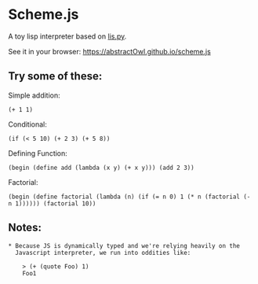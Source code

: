 # Scheme.js

A toy lisp interpreter based on [lis.py](http://norvig.com/lispy.html).

See it in your browser: https://abstractOwl.github.io/scheme.js


## Try some of these:

Simple addition:

    (+ 1 1)

Conditional:

    (if (< 5 10) (+ 2 3) (+ 5 8))

Defining Function:

    (begin (define add (lambda (x y) (+ x y))) (add 2 3))

Factorial:

    (begin (define factorial (lambda (n) (if (= n 0) 1 (* n (factorial (- n 1)))))) (factorial 10))


## Notes:

    * Because JS is dynamically typed and we're relying heavily on the
      Javascript interpreter, we run into oddities like:

        > (+ (quote Foo) 1)
        Foo1
